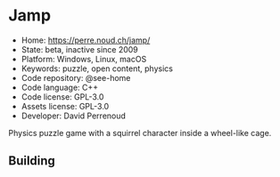 # Jamp

- Home: https://perre.noud.ch/jamp/
- State: beta, inactive since 2009
- Platform: Windows, Linux, macOS
- Keywords: puzzle, open content, physics
- Code repository: @see-home
- Code language: C++
- Code license: GPL-3.0
- Assets license: GPL-3.0
- Developer: David Perrenoud

Physics puzzle game with a squirrel character inside a wheel-like cage.

## Building
